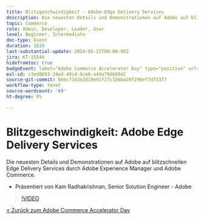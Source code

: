 ```yaml
---
title: Blitzgeschwindigkeit - Adobe-Edge Delivery Services
description: Die neuesten Details und Demonstrationen auf Adobe auf blitzschnellen Edge Delivery Services durch Adobe Experience Manager und Adobe Commerce.
topic: Commerce
role: Admin, Developer, Leader, User
level: Beginner, Intermediate
doc-type: Event
duration: 1619
last-substantial-update: 2024-05-21T00:00:00Z
jira: KT-15544
hidefromtoc: true
badgeEvent: label="Adobe Commerce Accelerator Day" type="positive" url="https://experienceleague.adobe.com/de/docs/events/apac-commerce-recordings/2024/overview"
exl-id: c3ed0893-24ed-49cd-9ce6-a4da79db89d2
source-git-commit: 0ebc7343e2d19e91f27c1bbba20f290ef7df5377
workflow-type: tm+mt
source-wordcount: '69'
ht-degree: 0%

---
```


# Blitzgeschwindigkeit: Adobe Edge Delivery Services

Die neuesten Details und Demonstrationen auf Adobe auf blitzschnellen Edge Delivery Services durch Adobe Experience Manager und Adobe Commerce.

+ Präsentiert von Kam Radhakrishnan, Senior Solution Engineer - Adobe

>[!VIDEO](https://video.tv.adobe.com/v/3429271/?learn=on)

[&lt; Zurück zum Adobe Commerce Accelerator Day](./overview.md)
